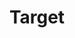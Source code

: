 ---
title: "Target"
url: /colorado-springs/target-north-academy-boulevard/
shop: department store
---